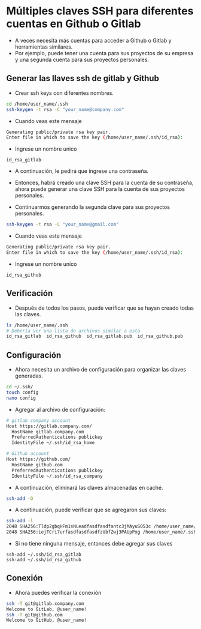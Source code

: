 # Múltiples claves SSH para diferentes cuentas en Github o Gitlab
- A veces necesita más cuentas para acceder a Github o Gitlab y herramientas similares. 
- Por ejemplo, puede tener una cuenta para sus proyectos de su empresa y una segunda cuenta para sus proyectos personales.

## Generar las llaves ssh de gitlab y Github
- Crear ssh keys con diferentes nombres.
```bash
cd /home/user_name/.ssh
ssh-keygen -t rsa -C "your_name@company.com"
```

- Cuando veas este mensaje
```bash
Generating public/private rsa key pair. 
Enter file in which to save the key (/home/user_name/.ssh/id_rsa):
```

- Ingrese un nombre unico
```
id_rsa_gitlab 
```

- A continuación, le pedirá que ingrese una contraseña.
- Entonces, habrá creado una clave SSH para la cuenta de su contraseña, ahora puede generar una clave SSH para la cuenta de sus proyectos personales.

- Continuarmos generando la segunda clave para sus proyectos personales.
```bash
ssh-keygen -t rsa -C "your_name@gmail.com"
```

- Cuando veas este mensaje
```bash
Generating public/private rsa key pair. 
Enter file in which to save the key (/home/user_name/.ssh/id_rsa):
```
- Ingrese un nombre unico
```
id_rsa_github
```
## Verificación
- Después de todos los pasos, puede verificar que se hayan creado todas las claves.
```bash
ls /home/user_name/.ssh
# Debería ver una lista de archivos similar a esta
id_rsa_gitlab  id_rsa_github  id_rsa_gitlab.pub  id_rsa_github.pub
```

## Configuración
- Ahora necesita un archivo de configuración para organizar las claves generadas.
```bash
cd ~/.ssh/
touch config
nano config
```

- Agregar al archivo de configuración:
```bash
# gitlab company account
Host https://gitlab.company.com/
  HostName gitlab.company.com
  PreferredAuthentications publickey
  IdentityFile ~/.ssh/id_rsa_home

# Github account
Host https://github.com/
  HostName github.com
  PreferredAuthentications publickey
  IdentityFile ~/.ssh/id_rsa_company
```

- A continuación, eliminará las claves almacenadas en caché.
```bash
ssh-add -D
```
- A continuación, puede verificar que se agregaron sus claves:
```bash
ssh-add -l
2048 SHA256:Tldp2gbqHFm1sNLeadfasdfasdfantc3jMAyuS053c /home/user_name/.ssh/id_rsa_gitlab (RSA)
2048 SHA256:iejTCri7urfasdfasdfasdfzUbfZwj3PAUpPxg /home/user_name/.ssh/id_rsa_github (RSA)
```

- Si no tiene ninguna mensaje, entonces debe agregar sus claves
```
ssh-add ~/.ssh/id_rsa_gitlab
ssh-add ~/.ssh/id_rsa_github
```

## Conexión
- Ahora puedes verificar la conexión
```bash
ssh -T git@gitlab.company.com
Welcome to GitLab, @user_name!
ssh -T git@github.com
Welcome to GitHub, @user_name!
```
